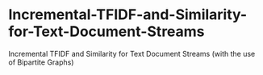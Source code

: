 # Incremental-TFIDF-and-Similarity-for-Text-Document-Streams
Incremental TFIDF and Similarity for Text Document Streams (with the use of Bipartite Graphs)
